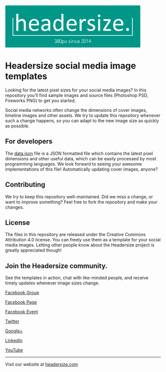 ![Headersize Logo][logo]

[logo]: https://github.com/Headersize/headersize-main/blob/master/Assets/headersize-logo-main.jpg?raw=true "Headersize Logo"

# Headersize social media image templates

Looking for the latest pixel sizes for your social media images? In this repository you’ll find sample images and source files (Photoshop PSD, Fireworks PNG) to get you started. 

Social media networks often change the dimensions of cover images, timeline images and other assets. We try to update this repository whenever such a change happens, so you can adapt to the new image size as quickly as possible.

## For developers

The [data.json](../master/data.json) file is a JSON formatted file which contains the latest pixel dimensions and other useful data, which can be easily processed by most programming languages. We look forward to seeing your awesome implementations of this file! Automatically updating cover images, anyone?

## Contributing

We try to keep this repository well-maintained. Did we miss a change, or want to improve something? Feel free to fork the repository and make your changes. 

## License

The files in this repository are released under the Creative Commons Attribution 4.0 license. You can freely use them as a template for your social media images. Letting other people know about the Headersize project is greatly appreciated though!

## Join the Headersize community.

See the templates in action, chat with like-minded people, and receive timely updates whenever image sizes change.

[Facebook Group](https://www.facebook.com/groups/headersize/)

[Facebook Page](https://www.facebook.com/headersize/)

[Facebook Event](https://www.facebook.com/events/132222187441112/)


[Twitter](http://twitter.com/intent/follow?source=followbutton&variant=1.0&screen_name=headersize)

[Google+](https://plus.google.com/u/0/b/103267982743469542426/103267982743469542426/about)

[LinkedIn](https://www.linkedin.com/company/headersize-)

[YouTube](https://www.youtube.com/channel/UCQ3JCb-qlKWMeSjoSl_I3kA?sub_confirmation=1)

---

Visit our website at [headersize.com](https://headersize.com)
